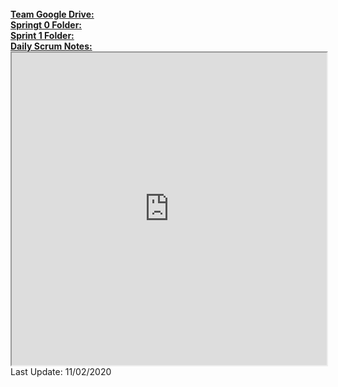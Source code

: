 <br/>
<a href="https://drive.google.com/drive/u/1/folders/1fAGIzUolKyg5KC5XTNv97xnsAah71IUu" target="_blank"><strong>Team Google Drive:</strong></a>
<br/>
<a href="https://drive.google.com/drive/u/1/folders/1Mkd1PaH3dmvCzxojph0iulLOJ-ziQTwX" target="_blank"><strong>Springt 0 Folder:</strong></a>
<br/>
<a href="https://drive.google.com/drive/u/1/folders/1s79pOQjcPwYjBctZnqoEz2Lfr2efa7no"><strong>Sprint 1 Folder:</strong></a>
<br/>
<a href="https://docs.google.com/document/d/1igER6zpsLUvkQbsv28jX1ZYr0rFdc2S4HmRs8IJHm7M/edit" target="_blank"><strong>Daily Scrum Notes:</strong></a>
<br/>
<iframe
  src="https://docs.google.com/document/d/1igER6zpsLUvkQbsv28jX1ZYr0rFdc2S4HmRs8IJHm7M/edit"
  style="width:100%; height:500px;"
></iframe>
<br/>
Last Update: 11/02/2020
